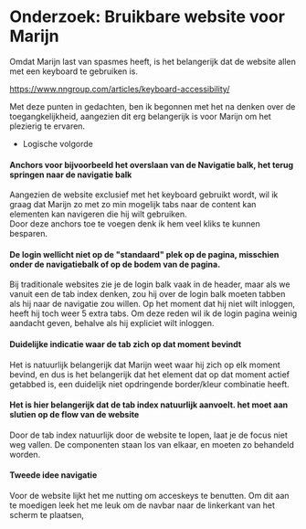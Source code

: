 # Onderzoek: Bruikbare website voor Marijn

Omdat Marijn last van spasmes heeft, is het belangerijk dat de website allen met een keyboard te gebruiken is.

https://www.nngroup.com/articles/keyboard-accessibility/

Met deze punten in gedachten, ben ik begonnen met het na denken over de toegangkelijkheid, aangezien dit erg belangerijk is voor Marijn om het plezierig te ervaren.

- Logische volgorde
#### Anchors voor bijvoorbeeld het overslaan van de Navigatie balk, het terug springen naar de navigatie balk
Aangezien de website exclusief met het keyboard gebruikt wordt, wil ik graag dat Marijn zo met zo min mogelijk tabs naar de content kan elementen kan navigeren die hij wilt gebruiken.  
Door deze anchors toe te voegen denk ik hem veel kliks te kunnen besparen.
#### De login wellicht niet op de "standaard" plek op de pagina, misschien onder de navigatiebalk of op de bodem van de pagina.
Bij traditionale websites zie je de login balk vaak in de header, maar als we vanuit een de tab index denken, zou hij over de login balk moeten tabben als hij naar de navigatie zou willen. Op het moment dat hij niet wilt inloggen, heeft hij toch weer 5 extra tabs. Om deze reden wil ik de login pagina weinig aandacht geven, behalve als hij expliciet wilt inloggen. 
#### Duidelijke indicatie waar de tab zich op dat moment bevindt
Het is natuurlijk belangerijk dat Marijn weet waar hij zich op elk moment bevind, en dus is het belangerijk dat het element dat op dat moment actief getabbed is, een duidelijk niet opdringende border/kleur combinatie heeft.
#### Het is hier belangerijk dat de tab index natuurlijk aanvoelt. het moet aan slutien op de flow van de website
Door de tab index natuurlijk door de website te lopen, laat je de focus niet weg vallen. De componenten staan los van elkaar, en moeten zo behandeld worden. 


#### Tweede idee navigatie
Voor de website lijkt het me nutting om acceskeys te benutten. Om dit aan te moedigen leek het me leuk om de navbar naar de linkerkant van het scherm te plaatsen, 
